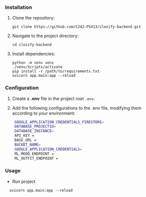### Installation

1. Clone the repository:
   ```
   git clone https://github.com/C242-PS413/clozify-backend.git
   ```
2. Navigate to the project directory:
   ```
   cd clozify-backend
   ```
3. Install dependencies:
   ```
   python -m venv venv
   ./venv/Scripts/activate
   pip install -r /path/to/requirements.txt
   uvicorn app.main:app --reload
   ```

### Configuration

1. Create a **.env** file in the project root `.env`.
2. Add the following configurations to the .env file, modifying them according to your environment:

   ```bash
	GOOGLE_APPLICATION_CREDENTIALS_FIRESTORE=
	DATABASE_PROJECTID=
	DATABASE_INSTANCE=
	API_KEY =
	BASE_URL =
	BUCKET_NAME=
	GOOGLE_APPLICATION_CREDENTIALS=
	ML_MOOD_ENDPOINT =
	ML_OUTFIT_ENDPOINT =
   ```

### Usage

- Run project

```
  uvicorn app.main:app --reload
```
